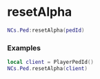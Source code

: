# resetAlpha

```lua
NCs.Ped:resetAlpha(pedId)
```

### Examples
```lua
local client = PlayerPedId()
NCs.Ped.resetAlpha(client)
```